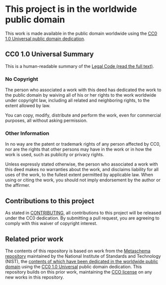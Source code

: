 # This project is in the worldwide public domain

This work is made available in the public domain worldwide using the [CC0 1.0 Universal public domain dedication](https://creativecommons.org/publicdomain/zero/1.0/).

## CC0 1.0 Universal Summary

This is a human-readable summary of the [Legal Code (read the full text)](https://creativecommons.org/publicdomain/zero/1.0/legalcode).

### No Copyright

The person who associated a work with this deed has dedicated the work to the public domain by waiving all of his or her rights to the work worldwide under copyright law, including all related and neighboring rights, to the extent allowed by law.

You can copy, modify, distribute and perform the work, even for commercial purposes, all without asking permission.

### Other Information

In no way are the patent or trademark rights of any person affected by CC0, nor are the rights that other persons may have in the work or in how the work is used, such as publicity or privacy rights.

Unless expressly stated otherwise, the person who associated a work with this deed makes no warranties about the work, and disclaims liability for all uses of the work, to the fullest extent permitted by applicable law. When using or citing the work, you should not imply endorsement by the author or the affirmer.

## Contributions to this project

As stated in [CONTRIBUTING](CONTRIBUTING.md), all contributions to this project will be released under the CC0 dedication. By submitting a pull request, you are agreeing to comply with this waiver of copyright interest.

## Related prior work

The contents of this repository is based on work from the [Metaschema repository](https://github.com/usnistgov/metaschema/) maintained by the National Institute of Standards and Technology (NIST), the [contents of which have been dedicated in the worldwide public domain](https://github.com/metaschema-framework/metaschema/blob/0954786fb628039cb7dc008ccb7fa029ba251f16/LICENSE.md) using the [CC0 1.0 Universal](https://creativecommons.org/publicdomain/zero/1.0/) public domain dedication. This repository builds on this prior work, maintaining the [CCO license](https://github.com/metaschema-framework/metaschema/blob/main/LICENSE.md) on any new works in this repository.
